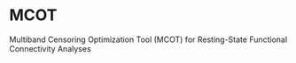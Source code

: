 # MCOT
Multiband Censoring Optimization Tool (MCOT) for Resting-State Functional Connectivity Analyses
